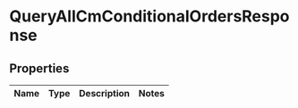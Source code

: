 

# QueryAllCmConditionalOrdersResponse


## Properties

| Name | Type | Description | Notes |
|------------ | ------------- | ------------- | -------------|



